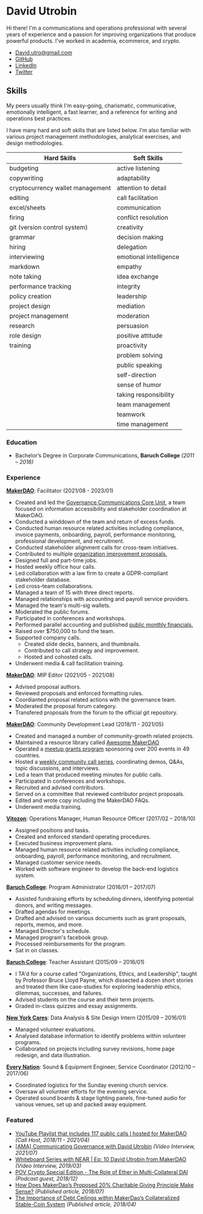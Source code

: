 # David Utrobin

Hi there! I'm a communications and operations professional with several years of experience and a passion for improving organizations that produce powerful products. I've worked in academia, ecommerce, and crypto.

- David.utro@gmail.com
- [GitHub](https://github.com/Davidutro)
- [LinkedIn](https://www.linkedin.com/in/davidutrobin7777)
- [Twitter](https://twitter.com/davidutro)

## Skills

My peers usually think I'm easy-going, charismatic, communicative, emotionally intelligent, a fast learner, and a reference for writing and operations best practices.

I have many hard and soft skills that are listed below. I'm also familiar with various project management methodologies, analytical exercises, and design methodologies.

| **Hard Skills** | **Soft Skills** |
|---|---|
| budgeting | active listening |
| copywriting | adaptability |
| cryptocurrency wallet management | attention to detail |
| editing | call facilitation |
| excel/sheets | communication |
| firing | conflict resolution |
| git (version control system) | creativity |
| grammar | decision making |
| hiring | delegation |
| interviewing | emotional intelligence |
| markdown | empathy |
| note taking | idea exchange |
| performance tracking | integrity |
| policy creation | leadership |
| project design | mediation |
| project management | moderation |
| research | persuasion |
| role design | positive attitude |
| training | proactivity |
|  | problem solving |
|  | public speaking |
|  | self-direction |
|  | sense of humor |
|  | taking responsibility |
|  | team management |
|  | teamwork |
|  | time management |

### Education

- Bachelor’s Degree in Corporate Communications, **Baruch College** _(2011 – 2016)_

### Experience

**[MakerDAO](https://makerdao.com/)**: Facilitator (2021/08 - 2023/01)

- Created and led the [Governance Communications Core Unit](https://mips.makerdao.com/mips/details/MIP39c2SP30), a team focused on information accessibility and stakeholder coordination at MakerDAO.
- Conducted a winddown of the team and return of excess funds.
- Conducted human resource related activities including compliance, invoice payments, onboarding, payroll, performance monitoring, professional development, and recruitment.
- Conducted stakeholder alignment calls for cross-team initiatives.
- Contributed to multiple [organization improvement proposals.](https://mips.makerdao.com/mips/list?search=davidutro&orderDirection=ASC&hideParents=false&)
- Designed full and part-time jobs.
- Hosted weekly office hour calls.
- Led collaboration with a law firm to create a GDPR-compliant stakeholder database.
- Led cross-team collaborations.
- Managed a team of 15 with three direct reports.
- Managed relationships with accounting and payroll service providers.
- Managed the team's multi-sig wallets.
- Moderated the public forums.
- Participated in conferences and workshops.
- Performed parallel accounting and published [public monthly financials.](https://github.com/MakerDAO-Governance-Communications-CU/transparency-reporting)
- Raised over $750,000 to fund the team.
- Supported company calls.
  - Created slide decks, banners, and thumbnails.
  - Contributed to call strategy and improvement.
  - Hosted and cohosted calls.
- Underwent media & call facilitation training.

**[MakerDAO](https://makerdao.com/)**: MIP Editor (2021/05 - 2021/08)

- Advised proposal authors.
- Reviewed proposals and enforced formatting rules.
- Coordianted proposal related actions with the governance team.
- Moderated the proposal forum category.
- Transfered proposals from the forum to the official git repository.

**[MakerDAO](https://makerdao.com/)**: Community Development Lead (2018/11 - 2021/05)

- Created and managed a number of community-growth related projects.
- Maintained a resource library called [Awesome MakerDAO](https://github.com/makerdao/awesome-makerdao)
- Operated a [meetup grants program](https://blog.makerdao.com/the-maker-foundation-meetup-grants-program-comes-to-an-end/) sponsoring over 200 events in 49 countries.
- Hosted a [weekly community call series](https://www.youtube.com/watch?v=S3NTRcu1sXw&list=PLLzkWCj8ywWP1NPbyf69PUUCus_KsG7FI), coordinating demos, Q&As, topic discussions, and interviews.
- Led a team that produced meeting minutes for public calls.
- Participated in conferences and workshops.
- Recruited and advised contributors.
- Served on a committee that reviewed contributor project proposals.
- Edited and wrote copy including the MakerDAO FAQs.
- Underwent media training.

**[Vitozon](https://www.sellerratings.com/amazon/usa/vitozon)**: Operations Manager, Human Resource Officer (2017/02 – 2018/10)

- Assigned positions and tasks.
- Created and enforced standard operating procedures.
- Executed business improvement plans.
- Managed human resource related activities including compliance, onboarding, payroll, performance monitoring, and recruitment.
- Managed customer service needs.
- Worked with software engineer to develop the back-end logistics system.

**[Baruch College](https://www.baruch.cuny.edu/)**: Program Administrator (2016/01 – 2017/07)

- Assisted fundraising efforts by scheduling dinners, identifying potential donors, and writing messages.
- Drafted agendas for meetings.
- Drafted and advised on various documents such as grant proposals, reports, memos, and more.
- Managed Director's schedule.
- Managed program's facebook group.
- Processed reimbursements for the program.
- Sat in on classes.

**[Baruch College](https://www.baruch.cuny.edu/)**: Teacher Assistant (2015/09 – 2016/01)

- I TA'd for a course called "Organizations, Ethics, and Leadership", taught by Professor Bruce Lloyd Payne, which dissected a dozen short stories and treated them like case-studies for exploring leadership ethics, dilemmas, successes, and failures.
- Advised students on the course and their term projects.
- Graded in-class quizzes and essay assignments.

**[New York Cares](https://www.newyorkcares.org/)**: Data Analysis & Site Design Intern (2015/09 – 2016/01)

- Managed volunteer evaluations.
- Analysed database information to identify problems within volunteer programs.
- Collaborated on projects including survey revisions, home page redesign, and data illustration.

**[Every Nation](https://www.everynation.org/)**: Sound & Equipment Engineer, Service Coordinator (2012/10 – 2017/06)

- Coordinated logistics for the Sunday evening church service.
- Oversaw all volunteer efforts for the evening service.
- Operated sound boards & stage lighting panels, fine-tuned audio for various
venues, set up and packed away equipment.

### Featured

- [YouTube Playlist that includes 117 public calls I hosted for MakerDAO](https://www.youtube.com/playlist?list=PLLzkWCj8ywWP1NPbyf69PUUCus_KsG7FI) _(Call Host, 2018/11 - 2021/04)_
- [[AMA] Communicating Governance with David Utrobin](https://youtu.be/voLdWJ9fMhA) _(Video Interview, 2021/07)_
- [Whiteboard Series with NEAR | Ep: 10 David Utrobin from MakerDAO](https://youtu.be/lhPdUDy1z1s) _(Video Interview, 2019/03)_
- [POV Crypto Special Edition - The Role of Ether in Multi-Collateral DAI](https://anchor.fm/pov-crypto-podcast/episodes/POV-Crypto-Special-Edition---The-Role-of-Ether-in-Multi-Collateral-DAI-e1sfpkm/a-a92qcsr) _(Podcast guest, 2018/12)_
- [How Does MakerDao’s Proposed 20% Charitable Giving Principle Make Sense?](https://medium.com/@davidutrobin/how-does-makerdaos-20-charitable-giving-principle-make-sense-79ded5455e41) _(Published article, 2018/07)_
- [The Importance of Debt Ceilings within MakerDao’s Collateralized Stable-Coin System](https://medium.com/@davidutrobin/the-importance-of-debt-ceilings-within-the-makerdao-collateralized-stable-coin-system-2a57f0688b50) _(Published article, 2018/04)_
